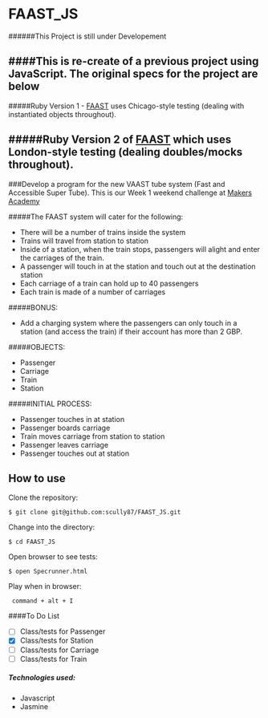 FAAST_JS
========
######This Project is still under Developement

####This is re-create of a previous project using JavaScript. The original specs for the project are below
---------------------------------------------------------

#####Ruby Version 1 - [FAAST](https://github.com/scully87/FAAST) uses Chicago-style testing (dealing with instantiated objects throughout).

#####Ruby Version 2 of [FAAST](https://github.com/scully87/FAAST) which uses London-style testing (dealing doubles/mocks throughout).
----------------------------------------------------------

###Develop a program for the new VAAST tube system (Fast and Accessible Super Tube). This is our Week 1 weekend challenge at [Makers Academy](https://www.makersacademy.com)

#####The FAAST system will cater for the following:

  - There will be a number of trains inside the system
  - Trains will travel from station to station
  - Inside of a station, when the train stops, passengers will alight and enter the
    carriages of the train.
  - A passenger will touch in at the station and touch out at the destination station
  - Each carriage of a train can hold up to 40 passengers
  - Each train is made of a number of carriages

#####BONUS:

  - Add a charging system where the passengers can only touch in a station (and access
    the train) if their account has more than 2 GBP.

#####OBJECTS:

  - Passenger
  - Carriage
  - Train
  - Station

#####INITIAL PROCESS:

  - Passenger touches in at station
  - Passenger boards carriage
  - Train moves carriage from station to station
  - Passenger leaves carriage
  - Passenger touches out at station

How to use
----------
Clone the repository:
```shell
$ git clone git@github.com:scully87/FAAST_JS.git
```

Change into the directory:
```shell
$ cd FAAST_JS
```

Open browser to see tests:
```shell
$ open Specrunner.html
```

Play when in browser:
```shell
 command + alt + I
```

####To Do List
- [ ] Class/tests for Passenger
- [x] Class/tests for Station
- [ ] Class/tests for Carriage
- [ ] Class/tests for Train

##### Technologies used:

- Javascript
- Jasmine